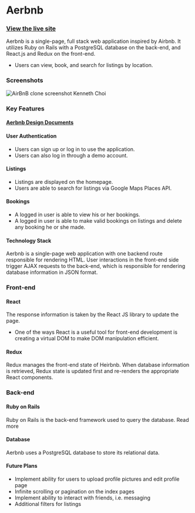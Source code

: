 # Aerbnb
### [View the live site](https://aerbnb.herokuapp.com/#/)
Aerbnb is a single-page, full stack web application inspired by Airbnb. It utilizes Ruby on Rails with a PostgreSQL database on the back-end, and React.js and Redux on the front-end. 
* Users can view, book, and search for listings by location.

### Screenshots

![AirBnB clone screenshot Kenneth Choi](https://raw.githubusercontent.com/mrkchoi/WHR_data_visualization/master/dist/assets/screenshots/aerbnb_screenshot.gif)
### Key Features
#### [Aerbnb Design Documents](https://github.com/mrkchoi/airbnb_clone/wiki)

#### User Authentication
* Users can sign up or log in to use the application.
* Users can also log in through a demo account.
#### Listings
* Listings are displayed on the homepage.
* Users are able to search for listings via Google Maps Places API.
#### Bookings
* A logged in user is able to view his or her bookings.
* A logged in user is able to make valid bookings on listings and delete any booking he or she made.
#### Technology Stack
Aerbnb is a single-page web application with one backend route responsible for rendering HTML. User interactions in the front-end side trigger AJAX requests to the back-end, which is responsible for rendering database information in JSON format.

### Front-end
#### React
The response information is taken by the React JS library to update the page.

* One of the ways React is a useful tool for front-end development is creating a virtual DOM to make DOM manipulation efficient.
#### Redux
Redux manages the front-end state of Heirbnb. When database information is retrieved, Redux state is updated first and re-renders the appropriate React components.

### Back-end
#### Ruby on Rails
Ruby on Rails is the back-end framework used to query the database. Read more

#### Database
Aerbnb uses a PostgreSQL database to store its relational data.

#### Future Plans
* Implement ability for users to upload profile pictures and edit profile page
* Infinite scrolling or pagination on the index pages
* Implement ability to interact with friends, i.e. messaging
* Additional filters for listings
